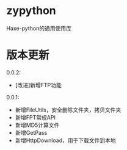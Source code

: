 # zypython
Haxe-python的通用使用库

# 版本更新
0.0.2:
- [改进]新增FTP功能

0.0.1:
- 新增FileUtils，安全删除文件夹，拷贝文件夹
- 新增FPT常规API
- 新增MD5计算文件
- 新增GetPass
- 新增HttpDownload，用于下载文件到本地

